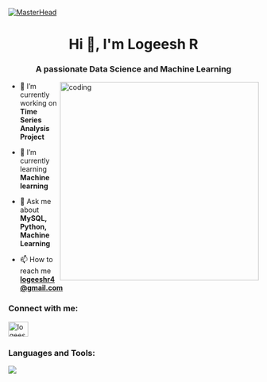 [![MasterHead](https://lh3.googleusercontent.com/yuUrDV2DAtBRvItHZ2FvXMkPbHR5NEt4kXbpp8dgK-r9jI9-irP19GJb2CvdBRYmy41KG4BxFu2Hod9GzdgGc46iYmm7As4bNNsc-JP7vYwY8d1BzHgZdvKR7H4xtLM20zR9gn0PJE-nQU0navp9Xh0pHc3Cp-CjYUENN7dWZ3NJiw8CiHFEJn7Mc0ul_A)](https://Logeeshr.io)
<h1 align="center">Hi 👋, I'm Logeesh R</h1>
<h3 align="center">A passionate Data Science and Machine Learning</h3>
<img align="right" alt="coding" width="400" src="https://media.tenor.com/2uyENRmiUt0AAAAC/coding.gif" />

- 🔭 I’m currently working on **Time Series Analysis Project**

- 🌱 I’m currently learning **Machine learning**

- 💬 Ask me about **MySQL, Python, Machine Learning**

- 📫 How to reach me **logeeshr4@gmail.com**

<h3 align="left">Connect with me:</h3>
<p align="left">
<a href="https://www.linkedin.com/in/logeshr411/" target="blank"><img align="center" src="https://skillicons.dev/icons?i=linkedin" alt="logeeshr" height="30" width="40" /></a>
</p>

<h3 align="left">Languages and Tools:</h3>
<p>
  <a href="https://skillicons.dev">
<img src="https://skillicons.dev/icons?i=python,mysql,mongodb,git,github" />  </a>
</p>

